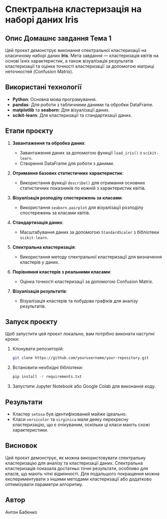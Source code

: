 # Спектральна кластеризація на наборі даних Iris

## Опис Домашнє завдання Тема 1

Цей проєкт демонструє виконання спектральної кластеризації на класичному наборі даних **Iris**. Мета завдання — кластеризація квітів на основі їхніх характеристик, а також візуалізація результатів кластеризації та оцінка точності кластеризації за допомогою матриці неточностей (Confusion Matrix).

## Використані технології

- **Python**: Основна мова програмування.
- **pandas**: Для роботи з табличними даними та обробки DataFrame.
- **matplotlib** та **seaborn**: Для візуалізації даних.
- **scikit-learn**: Для кластеризації та стандартизації даних.

## Етапи проєкту

1. **Завантаження та обробка даних**: 
   - Завантаження даних за допомогою функції `load_iris()` з `scikit-learn`.
   - Створення DataFrame для роботи з даними.
   
2. **Отримання базових статистичних характеристик**:
   - Використання функції `describe()` для отримання основних статистичних показників по кожній з характеристик квітів.

3. **Візуалізація розподілу спостережень за класами**:
   - Використання `seaborn.pairplot` для візуалізації розподілу спостережень за класами квітів.

4. **Стандартизація даних**:
   - Масштабування даних за допомогою `StandardScaler` з бібліотеки `scikit-learn`.

5. **Спектральна кластеризація**:
   - Використання методу спектральної кластеризації для визначення кластерів у даних.

6. **Порівняння кластерів з реальними класами**:
   - Оцінка точності кластеризації за допомогою Confusion Matrix.

7. **Візуалізація результатів**:
   - Візуалізація кластерів та побудова графіків для аналізу результатів.

## Запуск проєкту

Щоб запустити цей проєкт локально, вам потрібно виконати наступні кроки:

1. Клонувати репозиторій:

    ```bash
    git clone https://github.com/yourusername/your-repository.git
    ```

2. Встановити необхідні бібліотеки:

    ```bash
    pip install -r requirements.txt
    ```

3. Запустити Jupyter Notebook або Google Colab для виконання коду.

## Результати

- Кластер `setosa` був ідентифікований майже ідеально.
- Класи `versicolor` та `virginica` мали деяку перехресну кластеризацію, що є очікуваним, оскільки ці класи мають схожі характеристики.

## Висновок

Цей проєкт демонструє, як можна використовувати спектральну кластеризацію для аналізу та кластеризації даних. Спектральна кластеризація показала достатньо точні результати, особливо для класів, що мають чіткі відмінності. Для подальшого покращення можна експериментувати з іншими методами кластеризації або додатково оптимізувати параметри алгоритму.

## Автор

Антон Бабенко
